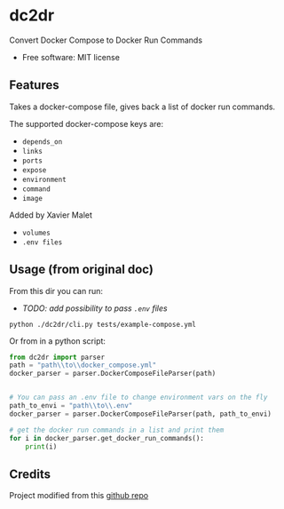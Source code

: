 # dc2dr

Convert Docker Compose to Docker Run Commands


* Free software: MIT license


## Features


Takes a docker-compose file, gives back a list of docker run commands.

The supported docker-compose keys are:

  - `depends_on`
  - `links`
  - `ports`
  - `expose`
  - `environment`
  - `command`
  - `image`
  
Added by Xavier Malet
  - `volumes`
  - `.env files`
  
## Usage (from original doc)

From this dir you can run:
- _TODO: add possibility to pass `.env` files_
```commandline
python ./dc2dr/cli.py tests/example-compose.yml
```

Or from in a python script:

```python
from dc2dr import parser
path = "path\\to\\docker_compose.yml"
docker_parser = parser.DockerComposeFileParser(path)


# You can pass an .env file to change environment vars on the fly
path_to_envi = "path\\to\\.env"
docker_parser = parser.DockerComposeFileParser(path, path_to_envi)

# get the docker run commands in a list and print them
for i in docker_parser.get_docker_run_commands():
	print(i)
```



## Credits

Project modified from this [github repo](https://github.com/alexhumphreys/dc2dr)